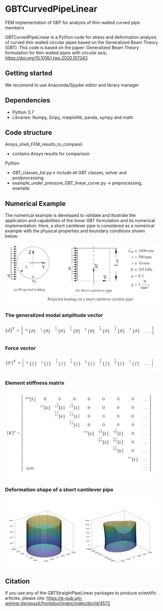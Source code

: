 # GBTCurvedPipeLinear
FEM implementation of GBT for analysis of thin-walled curved pipe members 


GBTCurvedPipeLinear is a Python code for stress and deformation analysis of curved thin-walled circular pipes based on the Generalized Beam Theory (GBT). This code is based on the paper: Generalized Beam Theory formulation for thin-walled pipes with circular axis, https://doi.org/10.1016/j.tws.2020.107243



## Getting started

We recomend to use Anaconda/Spyder editor and library manager 


## Dependencies
 * Python 3.7
 * Libraries: Numpy, Scipy, matplotlib, panda, sympy and math

## Code structure
 Ansys_shell_FEM_results_to_compare\
 * contains Ansys results for comparison 
 

 Python
 * GBT_classes_list.py-> include all GBT classes, solver and postprocessing
 * example_under_pressure_GBT_linear_curve.py ->	preprocessing, example  


## Numerical Example
The numerical example is developed to validate and illustrate the application and capabilities of the linear GBT formulation and its numerical implementation. Here, a short cantilever pipe is considered as a numerical example with the physical properties and boundary conditions shown below.

![example](https://github.com/AbinetKH/GBTStraightPipeLinear/blob/master/doc/example.png)



### The generalized modal amplitude vector
![The generalized modal amplitude vector](https://github.com/AbinetKH/GBTStraightPipeLinear/blob/master/doc/dispVector.png)

### Force vector
![Force vector](https://github.com/AbinetKH/GBTStraightPipeLinear/blob/master/doc/externalForceVector.png)

### Element stiffness matrix
![Element stiffness matrix](https://github.com/AbinetKH/GBTStraightPipeLinear/blob/master/doc/stiffnessmatrix.png)

### Deformation shape of a short cantilever pipe
![Deformation shape of a short cantilever pipe](https://github.com/AbinetKH/GBTStraightPipeLinear/blob/master/doc/plot.png)

Citation
--------

If you use any of the GBTStraightPipeLinear packages to produce scientific articles, please cite: https://e-pub.uni-weimar.de/opus4/frontdoor/index/index/docId/4572
